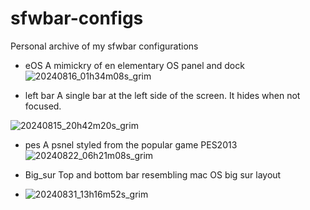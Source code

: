 # sfwbar-configs
Personal archive of my sfwbar configurations
- eOS  A mimickry of en elementary OS panel and dock
![20240816_01h34m08s_grim](https://github.com/user-attachments/assets/1d8d1f64-484e-4e66-8bc0-0614354938d9)

- left bar  A single bar at the left side of the screen. It hides when not focused.

![20240815_20h42m20s_grim](https://github.com/user-attachments/assets/41e6bc21-fa71-4175-93c8-45e4db353e46)

-   pes  A psnel styled from the popular game PES2013
  ![20240822_06h21m08s_grim](https://github.com/user-attachments/assets/4e54da92-062b-42d7-80a6-5ebebff7775d)

-  Big_sur  Top and bottom bar resembling mac OS big sur layout
-  ![20240831_13h16m52s_grim](https://github.com/user-attachments/assets/6093384a-aeed-493c-a39a-f868a0b2e7c2)
